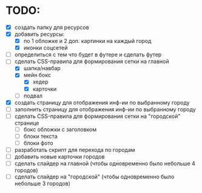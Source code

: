 # TODO:
- [x] создать папку для ресурсов 
- [x] добавить ресурсы:
  - [x] по 1 обложке и 2 доп. картинки на каждый город
  - [x] иконки соцсетей
- [ ] определиться с тем что будет в футере и сделать футер
- [ ] сделать CSS-правила для формирования сетки на главной
  - [x] шапка/навбар
  - [x] мейн бокс
    - [x] хедер
    - [x] карточки
  - [ ] подвал
- [x] создать страницу для отображения инф-ии по выбранному городу
- [ ] заполнить страницу для отображения инф-ии по выбранному городу
- [ ] сделать CSS-правила для формирования сетки на "городской" странице
  - [ ] бокс обложки с заголовком
  - [ ] блоки текста
  - [ ] блоки фото
- [ ] разработать скрипт для перехода по городам
- [ ] добавить новые карточки городов
- [ ] сделать слайдер на главной (чтобы одновременно было небольше 4 городов)
- [ ] сделать слайдер на "городской" (чтобы одновременно было небольше 3 городов)
